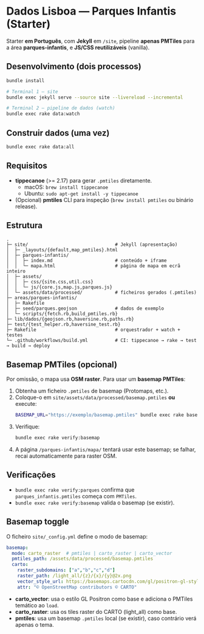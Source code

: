 # Dados Lisboa — Parques Infantis (Starter)

Starter **em Português**, com **Jekyll** em `/site`, pipeline **apenas PMTiles** para a área **parques-infantis**, e **JS/CSS reutilizáveis** (vanilla).

## Desenvolvimento (dois processos)
```bash
bundle install

# Terminal 1 — site
bundle exec jekyll serve --source site --livereload --incremental

# Terminal 2 — pipeline de dados (watch)
bundle exec rake data:watch
```

## Construir dados (uma vez)
```bash
bundle exec rake data:all
```

## Requisitos
- **tippecanoe** (>= 2.17) para gerar `.pmtiles` diretamente.
  - macOS: `brew install tippecanoe`
  - Ubuntu: `sudo apt-get install -y tippecanoe`
- (Opcional) **pmtiles** CLI para inspeção (`brew install pmtiles` ou binário release).

## Estrutura
```
.
├─ site/                                # Jekyll (apresentação)
│  ├─ _layouts/{default,map_pmtiles}.html
│  ├─ parques-infantis/
│  │  ├─ index.md                       # conteúdo + iframe
│  │  └─ mapa.html                      # página de mapa em ecrã inteiro
│  ├─ assets/
│  │  ├─ css/{site.css,util.css}
│  │  └─ js/{core.js,map.js,parques.js}
│  └─ assets/data/processed/            # ficheiros gerados (.pmtiles)
├─ areas/parques-infantis/
│  ├─ Rakefile
│  ├─ seed/parques.geojson              # dados de exemplo
│  └─ scripts/{fetch.rb,build_pmtiles.rb}
├─ lib/dados/{geojson.rb,haversine.rb,paths.rb}
├─ test/{test_helper.rb,haversine_test.rb}
├─ Rakefile                             # orquestrador + watch + testes
└─ .github/workflows/build.yml          # CI: tippecanoe → rake → test → build → deploy
```


## Basemap PMTiles (opcional)
Por omissão, o mapa usa **OSM raster**. Para usar um **basemap PMTiles**:
1. Obtenha um ficheiro `.pmtiles` de basemap (Protomaps, etc.).
2. Coloque-o em `site/assets/data/processed/basemap.pmtiles` **ou** execute:
   ```bash
   BASEMAP_URL="https://exemplo/basemap.pmtiles" bundle exec rake basemap:download
   ```
3. Verifique:
   ```bash
   bundle exec rake verify:basemap
   ```
4. A página `/parques-infantis/mapa/` tentará usar este basemap; se falhar, recai automaticamente para raster OSM.

## Verificações
- `bundle exec rake verify:parques` confirma que `parques_infantis.pmtiles` começa com `PMTiles`.
- `bundle exec rake verify:basemap` valida o basemap (se existir).


## Basemap toggle
O ficheiro `site/_config.yml` define o modo de basemap:
```yml
basemap:
  mode: carto_raster  # pmtiles | carto_raster | carto_vector
  pmtiles_path: /assets/data/processed/basemap.pmtiles
  carto:
    raster_subdomains: ["a","b","c","d"]
    raster_path: /light_all/{z}/{x}/{y}@2x.png
    vector_style_url: https://basemaps.cartocdn.com/gl/positron-gl-style/style.json
    attr: "© OpenStreetMap contributors © CARTO"
```
- **carto_vector**: usa o estilo GL Positron como base e adiciona o PMTiles temático ao `load`.
- **carto_raster**: usa os tiles raster do CARTO (light_all) como base.
- **pmtiles**: usa um basemap `.pmtiles` local (se existir), caso contrário verá apenas o tema.
